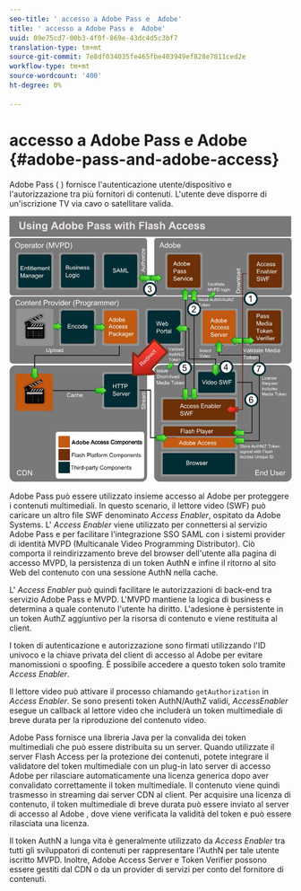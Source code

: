 ```yaml
---
seo-title: ' accesso a Adobe Pass e  Adobe'
title: ' accesso a Adobe Pass e  Adobe'
uuid: 09e75cd7-00b3-4f0f-869e-43dc4d5c3bf7
translation-type: tm+mt
source-git-commit: 7e8df034035fe465fbe403949ef828e7811ced2e
workflow-type: tm+mt
source-wordcount: '400'
ht-degree: 0%

---
```



#  accesso a Adobe Pass e  Adobe {#adobe-pass-and-adobe-access}

 Adobe Pass ( [](https://www.adobe.com/products/adobepass/)) fornisce l&#39;autenticazione utente/dispositivo e l&#39;autorizzazione tra più fornitori di contenuti. L&#39;utente deve disporre di un&#39;iscrizione TV via cavo o satellitare valida.

<!--<a id="fig_cln_bc2_44"></a>-->

![](assets/AdobePass_web.png)

 Adobe Pass può essere utilizzato insieme  accesso al Adobe per proteggere i contenuti multimediali. In questo scenario, il lettore video (SWF) può caricare un altro file SWF denominato *Access Enabler*, ospitato da  Adobe Systems. L&#39; *Access Enabler* viene utilizzato per connettersi al servizio Adobe Pass  e per facilitare l&#39;integrazione SSO SAML con i sistemi provider di identità MVPD (Multicanale Video Programming Distributor). Ciò comporta il reindirizzamento breve del browser dell&#39;utente alla pagina di accesso MVPD, la persistenza di un token AuthN e infine il ritorno al sito Web del contenuto con una sessione AuthN nella cache.

L&#39; *Access Enabler* può quindi facilitare le autorizzazioni di back-end tra  servizio Adobe Pass e MVPD. L&#39;MVPD mantiene la logica di business e determina a quale contenuto l&#39;utente ha diritto. L&#39;adesione è persistente in un token AuthZ aggiuntivo per la risorsa di contenuto e viene restituita al client.

I token di autenticazione e autorizzazione sono firmati utilizzando l&#39;ID univoco e la chiave privata del client di accesso al Adobe  per evitare manomissioni o spoofing. È possibile accedere a questo token solo tramite *Access Enabler*.

Il lettore video può attivare il processo chiamando `getAuthorization` in *Access Enabler*. Se sono presenti token AuthN/AuthZ validi, *AccessEnabler* esegue un callback al lettore video che includerà un token multimediale di breve durata per la riproduzione del contenuto video.

 Adobe Pass fornisce una libreria Java per la convalida dei token multimediali che può essere distribuita su un server. Quando utilizzate il server Flash Access per la protezione dei contenuti, potete integrare il validatore del token multimediale con un plug-in lato server di accesso  Adobe per rilasciare automaticamente una licenza generica dopo aver convalidato correttamente il token multimediale. Il contenuto viene quindi trasmesso in streaming dai server CDN al client. Per acquisire una licenza di contenuto, il token multimediale di breve durata può essere inviato al server di accesso al Adobe , dove viene verificata la validità del token e può essere rilasciata una licenza.

Il token AuthN a lunga vita è generalmente utilizzato da *Access Enabler* tra tutti gli sviluppatori di contenuti per rappresentare l&#39;AuthN per tale utente iscritto MVPD. Inoltre, Adobe Access Server e Token Verifier possono essere gestiti dal CDN o da un provider di servizi per conto del fornitore di contenuti.
